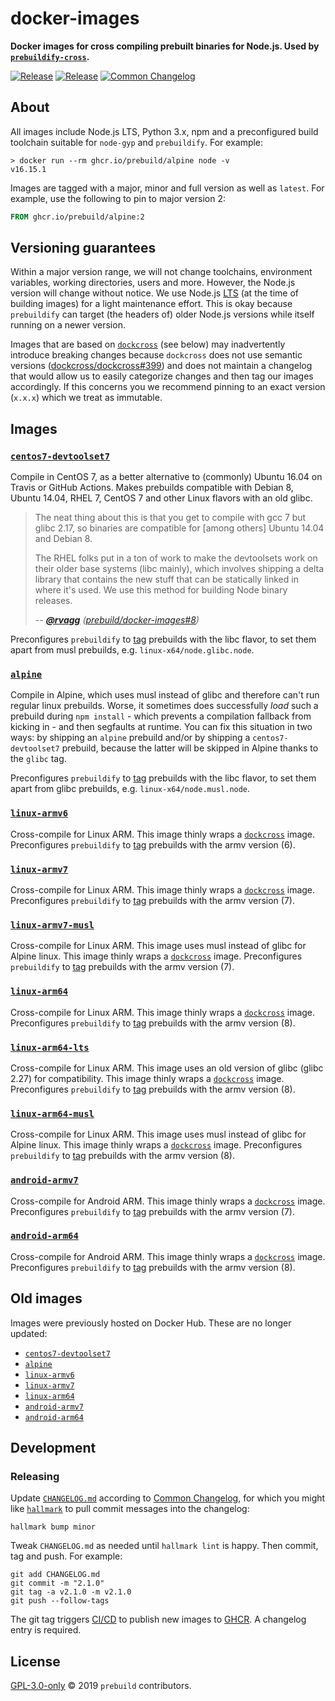 # docker-images

**Docker images for cross compiling prebuilt binaries for Node.js. Used by [`prebuildify-cross`](https://github.com/prebuild/prebuildify-cross).**

[![Release](https://img.shields.io/github/v/release/prebuild/docker-images)](https://github.com/prebuild/docker-images/releases/latest)
[![Release](https://github.com/prebuild/docker-images/actions/workflows/release.yml/badge.svg)](https://github.com/prebuild/docker-images/actions/workflows/release.yml)
[![Common Changelog](https://common-changelog.org/badge.svg)](https://common-changelog.org)

## About

All images include Node.js LTS, Python 3.x, npm and a preconfigured build toolchain suitable for `node-gyp` and `prebuildify`. For example:

```
> docker run --rm ghcr.io/prebuild/alpine node -v
v16.15.1
```

Images are tagged with a major, minor and full version as well as `latest`. For example, use the following to pin to major version 2:

```dockerfile
FROM ghcr.io/prebuild/alpine:2
```

## Versioning guarantees

Within a major version range, we will not change toolchains, environment variables, working directories, users and more. However, the Node.js version will change without notice. We use Node.js [LTS](https://github.com/nodejs/Release) (at the time of building images) for a light maintenance effort. This is okay because `prebuildify` can target (the headers of) older Node.js versions while itself running on a newer version.

Images that are based on [`dockcross`](https://github.com/dockcross/dockcross) (see below) may inadvertently introduce breaking changes because `dockcross` does not use semantic versions ([dockcross/dockcross#399](https://github.com/dockcross/dockcross/issues/399)) and does not maintain a changelog that would allow us to easily categorize changes and then tag our images accordingly. If this concerns you we recommend pinning to an exact version (`x.x.x`) which we treat as immutable.

## Images

### [`centos7-devtoolset7`](https://github.com/orgs/prebuild/packages/container/package/centos7-devtoolset7)

Compile in CentOS 7, as a better alternative to (commonly) Ubuntu 16.04 on Travis or GitHub Actions. Makes prebuilds compatible with Debian 8, Ubuntu 14.04, RHEL 7, CentOS 7 and other Linux flavors with an old glibc.

> The neat thing about this is that you get to compile with gcc 7 but glibc 2.17, so binaries are compatible for \[among others] Ubuntu 14.04 and Debian 8.
>
> The RHEL folks put in a ton of work to make the devtoolsets work on their older base systems (libc mainly), which involves shipping a delta library that contains the new stuff that can be statically linked in where it's used. We use this method for building Node binary releases.
>
> \-- <cite>[**@rvagg**](https://github.com/rvagg) ([prebuild/docker-images#8](https://github.com/prebuild/docker-images/pull/8))</cite>

Preconfigures `prebuildify` to [tag](https://github.com/prebuild/prebuildify#options) prebuilds with the libc flavor, to set them apart from musl prebuilds, e.g. `linux-x64/node.glibc.node`.

### [`alpine`](https://github.com/orgs/prebuild/packages/container/package/alpine)

Compile in Alpine, which uses musl instead of glibc and therefore can't run regular linux prebuilds. Worse, it sometimes does successfully _load_ such a  prebuild during `npm install` - which prevents a compilation fallback from kicking in - and then segfaults at runtime. You can fix this situation in two ways: by shipping an `alpine` prebuild and/or by shipping a `centos7-devtoolset7` prebuild, because the latter will be skipped in Alpine thanks to the `glibc` tag.

Preconfigures `prebuildify` to [tag](https://github.com/prebuild/prebuildify#options) prebuilds with the libc flavor, to set them apart from glibc prebuilds, e.g. `linux-x64/node.musl.node`.

### [`linux-armv6`](https://github.com/orgs/prebuild/packages/container/package/linux-armv6)

Cross-compile for Linux ARM. This image thinly wraps a [`dockcross`](https://github.com/dockcross/dockcross) image. Preconfigures `prebuildify` to [tag](https://github.com/prebuild/prebuildify#options) prebuilds with the armv version (6).

### [`linux-armv7`](https://github.com/orgs/prebuild/packages/container/package/linux-armv7)

Cross-compile for Linux ARM. This image thinly wraps a [`dockcross`](https://github.com/dockcross/dockcross) image. Preconfigures `prebuildify` to [tag](https://github.com/prebuild/prebuildify#options) prebuilds with the armv version (7).

### [`linux-armv7-musl`](https://github.com/orgs/prebuild/packages/container/package/linux-armv7-musl)

Cross-compile for Linux ARM. This image uses musl instead of glibc for Alpine linux. This image thinly wraps a [`dockcross`](https://github.com/dockcross/dockcross) image. Preconfigures `prebuildify` to [tag](https://github.com/prebuild/prebuildify#options) prebuilds with the armv version (7).

### [`linux-arm64`](https://github.com/orgs/prebuild/packages/container/package/linux-arm64)

Cross-compile for Linux ARM. This image thinly wraps a [`dockcross`](https://github.com/dockcross/dockcross) image. Preconfigures `prebuildify` to [tag](https://github.com/prebuild/prebuildify#options) prebuilds with the armv version (8).

### [`linux-arm64-lts`](https://github.com/orgs/prebuild/packages/container/package/linux-arm64-lts)

Cross-compile for Linux ARM. This image uses an old version of glibc (glibc 2.27) for compatibility. This image thinly wraps a [`dockcross`](https://github.com/dockcross/dockcross) image. Preconfigures `prebuildify` to [tag](https://github.com/prebuild/prebuildify#options) prebuilds with the armv version (8).

### [`linux-arm64-musl`](https://github.com/orgs/prebuild/packages/container/package/linux-arm64-musl)

Cross-compile for Linux ARM. This image uses musl instead of glibc for Alpine linux. This image thinly wraps a [`dockcross`](https://github.com/dockcross/dockcross) image. Preconfigures `prebuildify` to [tag](https://github.com/prebuild/prebuildify#options) prebuilds with the armv version (8).

### [`android-armv7`](https://github.com/orgs/prebuild/packages/container/package/android-armv7)

Cross-compile for Android ARM. This image thinly wraps a [`dockcross`](https://github.com/dockcross/dockcross) image. Preconfigures `prebuildify` to [tag](https://github.com/prebuild/prebuildify#options) prebuilds with the armv version (7).

### [`android-arm64`](https://github.com/orgs/prebuild/packages/container/package/android-arm64)

Cross-compile for Android ARM. This image thinly wraps a [`dockcross`](https://github.com/dockcross/dockcross) image. Preconfigures `prebuildify` to [tag](https://github.com/prebuild/prebuildify#options) prebuilds with the armv version (8).

## Old images

Images were previously hosted on Docker Hub. These are no longer updated:

- [`centos7-devtoolset7`](https://hub.docker.com/r/prebuild/centos7-devtoolset7)
- [`alpine`](https://hub.docker.com/r/prebuild/alpine)
- [`linux-armv6`](https://hub.docker.com/r/prebuild/linux-armv6)
- [`linux-armv7`](https://hub.docker.com/r/prebuild/linux-armv7)
- [`linux-arm64`](https://hub.docker.com/r/prebuild/linux-arm64)
- [`android-armv7`](https://hub.docker.com/r/prebuild/android-armv7)
- [`android-arm64`](https://hub.docker.com/r/prebuild/android-arm64)

## Development

### Releasing

Update [`CHANGELOG.md`](CHANGELOG.md) according to [Common Changelog](https://common-changelog), for which you might like [`hallmark`](https://github.com/vweevers/hallmark) to pull commit messages into the changelog:

```
hallmark bump minor
```

Tweak `CHANGELOG.md` as needed until `hallmark lint` is happy. Then commit, tag and push. For example:

```
git add CHANGELOG.md
git commit -m "2.1.0"
git tag -a v2.1.0 -m v2.1.0
git push --follow-tags
```

The git tag triggers [CI/CD](https://github.com/prebuild/docker-images/actions) to publish new images to [GHCR](https://github.com/orgs/prebuild/packages?ecosystem=container). A changelog entry is required.

## License

[GPL-3.0-only](LICENSE) © 2019 `prebuild` contributors.
